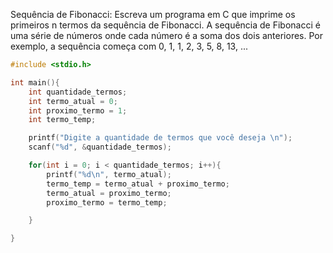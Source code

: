 Sequência de Fibonacci: Escreva um programa em C que imprime os primeiros n termos da sequência de Fibonacci. A sequência de Fibonacci é uma série de números onde cada número é a soma dos dois anteriores. Por exemplo, a sequência começa com 0, 1, 1, 2, 3, 5, 8, 13, ...


```c
#include <stdio.h>

int main(){
    int quantidade_termos;
    int termo_atual = 0;
    int proximo_termo = 1;
    int termo_temp;

    printf("Digite a quantidade de termos que você deseja \n");
    scanf("%d", &quantidade_termos);

    for(int i = 0; i < quantidade_termos; i++){
        printf("%d\n", termo_atual);
        termo_temp = termo_atual + proximo_termo;
        termo_atual = proximo_termo;
        proximo_termo = termo_temp;

    }

}
```